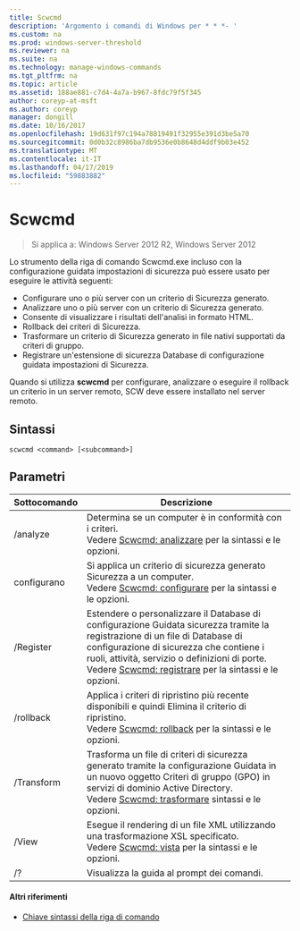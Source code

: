 ```yaml
---
title: Scwcmd
description: 'Argomento i comandi di Windows per * * *- '
ms.custom: na
ms.prod: windows-server-threshold
ms.reviewer: na
ms.suite: na
ms.technology: manage-windows-commands
ms.tgt_pltfrm: na
ms.topic: article
ms.assetid: 188ae881-c7d4-4a7a-b967-8fdc79f5f345
author: coreyp-at-msft
ms.author: coreyp
manager: dongill
ms.date: 10/16/2017
ms.openlocfilehash: 19d631f97c194a78819491f32955e391d3be5a70
ms.sourcegitcommit: 0d0b32c8986ba7db9536e0b8648d4ddf9b03e452
ms.translationtype: MT
ms.contentlocale: it-IT
ms.lasthandoff: 04/17/2019
ms.locfileid: "59883882"
---
```

# <a name="scwcmd"></a>Scwcmd

> Si applica a: Windows Server 2012 R2, Windows Server 2012

Lo strumento della riga di comando Scwcmd.exe incluso con la configurazione guidata impostazioni di sicurezza può essere usato per eseguire le attività seguenti:
-   Configurare uno o più server con un criterio di Sicurezza generato.
-   Analizzare uno o più server con un criterio di Sicurezza generato.
-   Consente di visualizzare i risultati dell'analisi in formato HTML.
-   Rollback dei criteri di Sicurezza.
-   Trasformare un criterio di Sicurezza generato in file nativi supportati da criteri di gruppo.
-   Registrare un'estensione di sicurezza Database di configurazione guidata impostazioni di Sicurezza.

Quando si utilizza **scwcmd** per configurare, analizzare o eseguire il rollback un criterio in un server remoto, SCW deve essere installato nel server remoto.

## <a name="syntax"></a>Sintassi

```
scwcmd <command> [<subcommand>]
```

## <a name="parameters"></a>Parametri

|Sottocomando|Descrizione|
|----------|-----------|
|/analyze|Determina se un computer è in conformità con i criteri.</br>Vedere [Scwcmd: analizzare](scwcmd-analyze.md) per la sintassi e le opzioni.|
|configurano|Si applica un criterio di sicurezza generato Sicurezza a un computer.</br>Vedere [Scwcmd: configurare](scwcmd-configure.md) per la sintassi e le opzioni.|
|/Register|Estendere o personalizzare il Database di configurazione Guidata sicurezza tramite la registrazione di un file di Database di configurazione di sicurezza che contiene i ruoli, attività, servizio o definizioni di porte.</br>Vedere [Scwcmd: registrare](scwcmd-register.md) per la sintassi e le opzioni.|
|/rollback|Applica i criteri di ripristino più recente disponibili e quindi Elimina il criterio di ripristino.</br>Vedere [Scwcmd: rollback](scwcmd-rollback.md) per la sintassi e le opzioni.|
|/Transform|Trasforma un file di criteri di sicurezza generato tramite la configurazione Guidata in un nuovo oggetto Criteri di gruppo (GPO) in servizi di dominio Active Directory.</br>Vedere [Scwcmd: trasformare](scwcmd-transform.md) sintassi e le opzioni.|
|/View|Esegue il rendering di un file XML utilizzando una trasformazione XSL specificato.</br>Vedere [Scwcmd: vista](scwcmd-view.md) per la sintassi e le opzioni.|
|/?|Visualizza la guida al prompt dei comandi.|

#### <a name="additional-references"></a>Altri riferimenti

-   [Chiave sintassi della riga di comando](command-line-syntax-key.md)
